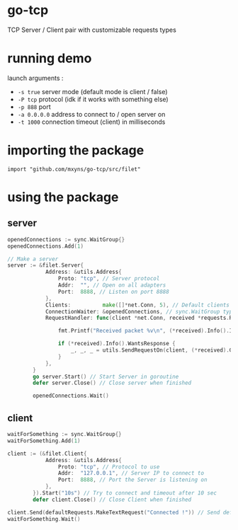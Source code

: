 # go-tcp
TCP Server / Client pair with customizable requests types

# running demo
launch arguments :
* `-s true` server mode (default mode is client / false)
* `-P tcp` protocol (idk if it works with something else)
* `-p 888` port
* `-a 0.0.0.0` address to connect to / open server on
* `-t 1000` connection timeout (client) in milliseconds

# importing the package
`import "github.com/mxyns/go-tcp/src/filet"`

# using the package
## server
```go
openedConnections := sync.WaitGroup{}
openedConnections.Add(1)

// Make a server
server := &filet.Server{
			Address: &utils.Address{
				Proto: "tcp", // Server protocol 
				Addr:  "", // Open on all adapters 
				Port:  8888, // Listen on port 8888 
			},
			Clients:          make([]*net.Conn, 5), // Default clients slice
			ConnectionWaiter: &openedConnections, // sync.WaitGroup type. Counts connected clients 
			RequestHandler: func(client *net.Conn, received *requests.Request) { // Function called on Request reception

				fmt.Printf("Received packet %v\n", (*received).Info().Id)

				if (*received).Info().WantsResponse {
					_, _, _ = utils.SendRequestOn(client, (*received).GetResult())
				}
			},
		}
		go server.Start() // Start Server in goroutine
		defer server.Close() // Close server when finished

	    openedConnections.Wait()
```

## client
```go
waitForSomething := sync.WaitGroup{}
waitForSomething.Add(1)

client := (&filet.Client{
			Address: &utils.Address{
				Proto: "tcp", // Protocol to use
				Addr:  "127.0.0.1", // Server IP to connect to
				Port:  8888, // Port the Server is listening on
			},
		}).Start("10s") // Try to connect and timeout after 10 sec
		defer client.Close() // Close Client when finished

client.Send(defaultRequests.MakeTextRequest("Connected !")) // Send default request from filet/requests/default package
waitForSomething.Wait()
```
